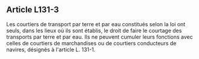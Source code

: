 Article L131-3
----
Les courtiers de transport par terre et par eau constitués selon la loi ont
seuls, dans les lieux où ils sont établis, le droit de faire le courtage des
transports par terre et par eau. Ils ne peuvent cumuler leurs fonctions avec
celles de courtiers de marchandises ou de courtiers conducteurs de navires,
désignés à l'article L. 131-1.
